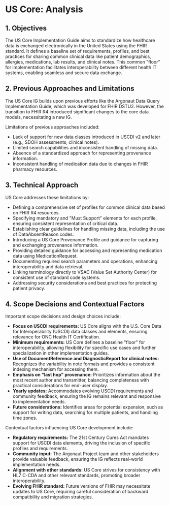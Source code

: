 # US Core: Analysis

## 1. Objectives

The US Core Implementation Guide aims to standardize how healthcare data is exchanged electronically in the United States using the FHIR standard. It defines a baseline set of requirements, profiles, and best practices for sharing common clinical data like patient demographics, allergies, medications, lab results, and clinical notes. This common "floor" for implementation facilitates interoperability between different health IT systems, enabling seamless and secure data exchange.

## 2. Previous Approaches and Limitations

The US Core IG builds upon previous efforts like the Argonaut Data Query Implementation Guide, which was developed for FHIR DSTU2. However, the transition to FHIR R4 introduced significant changes to the core data models, necessitating a new IG. 

Limitations of previous approaches included:

- Lack of support for new data classes introduced in USCDI v2 and later (e.g., SDOH assessments, clinical notes).
- Limited search capabilities and inconsistent handling of missing data.
- Absence of a standardized approach for representing provenance information.
- Inconsistent handling of medication data due to changes in FHIR pharmacy resources.

## 3. Technical Approach

US Core addresses these limitations by:

- Defining a comprehensive set of profiles for common clinical data based on FHIR R4 resources.
- Specifying mandatory and "Must Support" elements for each profile, ensuring consistent representation of critical data.
- Establishing clear guidelines for handling missing data, including the use of DataAbsentReason codes.
- Introducing a US Core Provenance Profile and guidance for capturing and exchanging provenance information.
- Providing detailed guidance for accessing and representing medication data using MedicationRequest.
- Documenting required search parameters and operations, enhancing interoperability and data retrieval.
- Linking terminology directly to VSAC (Value Set Authority Center) for consistent use of standard code systems.
- Addressing security considerations and best practices for protecting patient privacy.

## 4. Scope Decisions and Contextual Factors

Important scope decisions and design choices include:

- **Focus on USCDI requirements:** US Core aligns with the U.S. Core Data for Interoperability (USCDI) data classes and elements, ensuring relevance for ONC Health IT Certification.
- **Minimum requirements:** US Core defines a baseline "floor" for interoperability, allowing flexibility for specific use cases and further specialization in other implementation guides.
- **Use of DocumentReference and DiagnosticReport for clinical notes:** Recognizes the variability in note formats and provides a consistent indexing mechanism for accessing them.
- **Emphasis on "last hop" provenance:** Prioritizes information about the most recent author and transmitter, balancing completeness with practical considerations for end-user display.
- **Yearly updates:** Accommodates evolving USCDI requirements and community feedback, ensuring the IG remains relevant and responsive to implementation needs.
- **Future considerations:** Identifies areas for potential expansion, such as support for writing data, searching for multiple patients, and handling time zones.

Contextual factors influencing US Core development include:

- **Regulatory requirements:** The 21st Century Cures Act mandates support for USCDI data elements, driving the inclusion of specific profiles and requirements.
- **Community input:** The Argonaut Project team and other stakeholders provide valuable feedback, ensuring the IG reflects real-world implementation needs.
- **Alignment with other standards:** US Core strives for consistency with HL7 C-CDA and other relevant standards, promoting broader interoperability.
- **Evolving FHIR standard:** Future versions of FHIR may necessitate updates to US Core, requiring careful consideration of backward compatibility and migration strategies.
